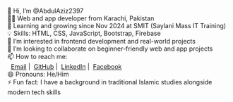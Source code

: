 👋 Hi, I’m @AbdulAziz2397  
👨‍💻 Web and app developer from Karachi, Pakistan  
🌱 Learning and growing since Nov 2024 at SMIT (Saylani Mass IT Training)  
💡 Skills: HTML, CSS, JavaScript, Bootstrap, Firebase  
👀 I’m interested in frontend development and real-world projects  
💞️ I’m looking to collaborate on beginner-friendly web and app projects  
📫 How to reach me:  
&nbsp;&nbsp;[Email](mailto:abdulaziztahir2397@gmail.com) |&nbsp;&nbsp;[GitHub](https://github.com/AbdulAziz2397) |&nbsp;&nbsp;[LinkedIn](https://www.linkedin.com/in/abdulaziztahir) |&nbsp;&nbsp;[Facebook](https://www.facebook.com/abdulaziztahir)  
😄 Pronouns: He/Him  
⚡ Fun fact: I have a background in traditional Islamic studies alongside modern tech skills


<!---
AbdulAziz2397/AbdulAziz2397 is a ✨ special ✨ repository because its `README.md` (this file) appears on your GitHub profile.
You can click the Preview link to take a look at your changes.
--->
